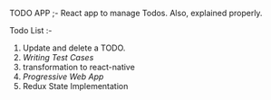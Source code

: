 TODO APP ;-
React app to manage Todos. Also, explained properly.


Todo List :-
1. Update and delete a TODO.
2. *Writing Test Cases*
3. transformation to react-native
4. *Progressive Web App*
5. Redux State Implementation